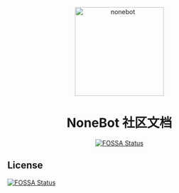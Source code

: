 <!-- markdownlint-disable MD033 MD041 -->
<p align="center">
  <a href="https://nonebot.dev/"><img src="https://nonebot.dev/logo.png" width="200" height="200" alt="nonebot"></a>
</p>

<div align="center">
  
# NoneBot 社区文档
[![FOSSA Status](https://app.fossa.com/api/projects/git%2Bgithub.com%2FKomoriDev%2FNoneBotX.svg?type=shield)](https://app.fossa.com/projects/git%2Bgithub.com%2FKomoriDev%2FNoneBotX?ref=badge_shield)


</div>


## License
[![FOSSA Status](https://app.fossa.com/api/projects/git%2Bgithub.com%2FKomoriDev%2FNoneBotX.svg?type=large)](https://app.fossa.com/projects/git%2Bgithub.com%2FKomoriDev%2FNoneBotX?ref=badge_large)
